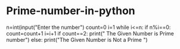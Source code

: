 # Prime-number-in-python


n=int(input("Enter the number")
count=0
i=1
while i<=n:
     if n%i==0:
        count=count+1
     i=i+1
if count==2:
print(" The Given Number is Prime number")
else:
print("The Given Number is Not a Prime ")

